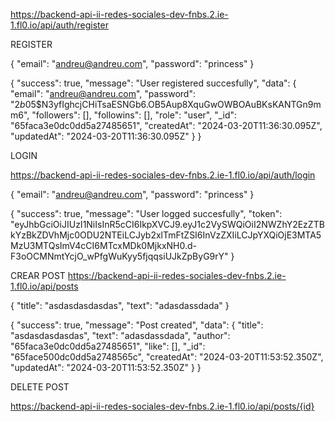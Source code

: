 https://backend-api-ii-redes-sociales-dev-fnbs.2.ie-1.fl0.io/api/auth/register

REGISTER

{
    "email": "andreu@andreu.com",
    "password": "princess"
}

{
    "success": true,
    "message": "User registered succesfully",
    "data": {
        "email": "andreu@andreu.com",
        "password": "$2b$05$N3yfIghcjCHiTsaESNGb6.OB5Aup8XquGwOWBOAuBKsKANTGn9mm6",
        "followers": [],
        "followins": [],
        "role": "user",
        "_id": "65faca3e0dc0dd5a27485651",
        "createdAt": "2024-03-20T11:36:30.095Z",
        "updatedAt": "2024-03-20T11:36:30.095Z"
    }
}


LOGIN

https://backend-api-ii-redes-sociales-dev-fnbs.2.ie-1.fl0.io/api/auth/login

{
  "email": "andreu@andreu.com",
  "password": "princess"
}

{
  "success": true,
  "message": "User logged succesfully",
  "token": "eyJhbGciOiJIUzI1NiIsInR5cCI6IkpXVCJ9.eyJ1c2VySWQiOiI2NWZhY2EzZTBkYzBkZDVhMjc0ODU2NTEiLCJyb2xlTmFtZSI6InVzZXIiLCJpYXQiOjE3MTA5MzU3MTQsImV4cCI6MTcxMDk0MjkxNH0.d-F3oOCMNmtYcjO_wPfgWuKyy5fjqqsiUJkZpByG9rY"
}









CREAR POST
https://backend-api-ii-redes-sociales-dev-fnbs.2.ie-1.fl0.io/api/posts

{
    "title": "asdasdasdasdas",
    "text": "adasdassdada"
}


{
    "success": true,
    "message": "Post created",
    "data": {
        "title": "asdasdasdasdas",
        "text": "adasdassdada",
        "author": "65faca3e0dc0dd5a27485651",
        "like": [],
        "_id": "65face500dc0dd5a2748565c",
        "createdAt": "2024-03-20T11:53:52.350Z",
        "updatedAt": "2024-03-20T11:53:52.350Z"
    }
}


DELETE POST

https://backend-api-ii-redes-sociales-dev-fnbs.2.ie-1.fl0.io/api/posts/{id}



